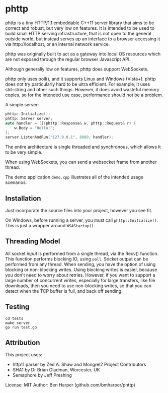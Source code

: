 # phttp

phttp is a tiny HTTP/1.1 embeddable C++11 server library that aims to be correct and robust, but very low on features. It is intended to be used to build small HTTP serving infrastructure, that is not open to the general outside world, but instead serves up an interface to a browser accessing it via http://localhost, or an internal network service.

phttp was originally built to act as a gateway into local OS resources which are not exposed through the regular browser Javascript API.

Although generally low on features, phttp does support WebSockets.

phttp only uses poll(), and it supports Linux and Windows (Vista+). phttp does not try particularly hard to be ultra efficient. For example, it uses std::string and other such things. However, it does avoid wasteful memory copies, so for the intended use case, performance should not be a problem.

A simple server:

```cpp
phttp::Initialize();
phttp::Server server;
auto handler = [](phttp::Response& w, phttp::Request& r) {
	w.Body = "Hello!";
};
server.ListenAndRun("127.0.0.1", 8080, handler);
```

The entire architecture is single threaded and synchronous, which allows it to be very simple.

When using WebSockets, you can send a websocket frame from another thread.

The demo application `demo.cpp` illustrates all of the intended usage scenarios.

## Installation
Just incorporate the source files into your project, however you see fit.

On Windows, before running a server, you must call `phttp::Initialize()`. This is just a
wrapper around `WSAStartup()`.

## Threading Model
All socket _input_ is performed from a single thread, via the Recv() function. This function performs blocking IO,
using `poll`.
Socket output can be performed from any thread. When sending, you have the option of using blocking or non-blocking
writes. Using blocking writes is easier, because you don't need to worry about retries. However, if you want to
support a large number of concurrent writes, especially for large transfers, like file downloads, then you need
to use non-blocking writes, so that you can detect when the TCP buffer is full, and back off sending.

## Testing

	cd tests
	make server
	go run test.go

## Attribution

This project uses:
* http11 parser by Zed A. Shaw and Mongrel2 Project Contributors
* SHA1 by Dr Brian Gladman, Worcester, UK
* Semaphore by Jeff Preshing

License: MIT
Author: Ben Harper (github.com/bmharper/phttp)
